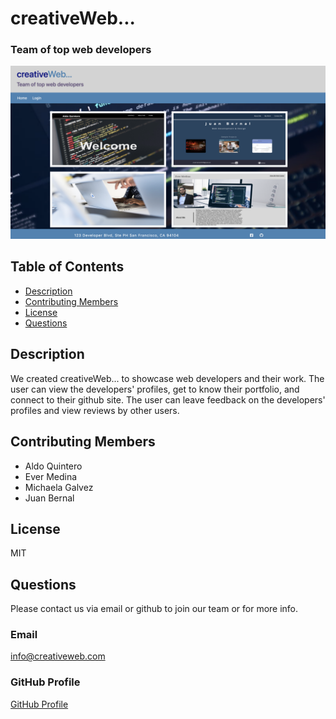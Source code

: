 # creativeWeb...
### Team of top web developers

![Main Page](./public/images/main.jpg)

## Table of Contents
* [Description](#description)
* [Contributing Members](#contributors)
* [License](#license)
* [Questions](#questions)
    
## Description
We created creativeWeb... to showcase web developers and their work. The user can view the developers' profiles, get to know their portfolio, and connect to their github site. The user can leave feedback on the developers' profiles and view reviews by other users.


## Contributing Members
* Aldo Quintero
* Ever Medina
* Michaela Galvez
* Juan Bernal

## License
MIT

## Questions
Please contact us via email or github to join our team or for more info.
    
### Email
info@creativeweb.com

### GitHub Profile
[GitHub Profile](https://github.com/JPablo73)